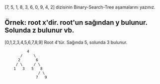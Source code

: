 [7, 5, 1, 8, 3, 6, 0, 9, 4, 2] dizisinin Binary-Search-Tree aşamalarını yazınız.

Örnek: root x'dir. root'un sağından y bulunur. Solunda z bulunur vb.
---
[0,1,2,3,4,5,6,7,8,9]
Root 4'tür. Sağında 5, solunda 3 bulunur.

              4
           /     \
          2       6
         / \     / \
        1   3   5   8
                   / \
                  7   9
                
